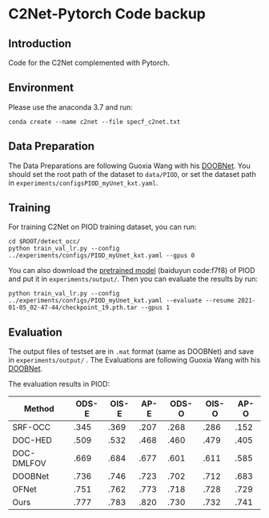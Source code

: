 # C2Net-Pytorch Code backup

## Introduction

Code for the C2Net complemented with Pytorch. 

## Environment

Please use the anaconda 3.7 and run: 

```
conda create --name c2net --file specf_c2net.txt
```


## Data Preparation

The Data Preparations are following Guoxia Wang with his [DOOBNet](https://github.com/GuoxiaWang/DOOBNet). You should set the root path of the dataset to ```data/PIOD```, or set the dataset path in  ```experiments/configsPIOD_myUnet_kxt.yaml```.


## Training

For training C2Net on PIOD training dataset, you can run:

```
cd $ROOT/detect_occ/
python train_val_lr.py --config ../experiments/configs/PIOD_myUnet_kxt.yaml --gpus 0
```

You can also download the [pretrained model](https://pan.baidu.com/s/12pO07b3gSNMI_E5GZagmGw) (baiduyun code:f7f8) of PIOD and put it in  ```experiments/output/```. Then you can evaluate the results by run: 
```
python train_val_lr.py --config ../experiments/configs/PIOD_myUnet_kxt.yaml --evaluate --resume 2021-01-05_02-47-44/checkpoint_19.pth.tar --gpus 1
```


## Evaluation

The output files of testset are in ```.mat``` format (same as DOOBNet) and save in ```experiments/output/``` . The Evaluations are following Guoxia Wang with his [DOOBNet](https://github.com/GuoxiaWang/DOOBNet). 

The evaluation results in PIOD: 

|  Method   |   ODS-E   |   OIS-E   |   AP-E   |   ODS-O   |   OIS-O   |   AP-O   |
| ---- | --- | --- | --- | --- | --- | --- |
| SRF-OCC | .345 | .369 | .207 | .268 | .286 | .152 |
| DOC-HED  | .509 | .532| .468 | .460 | .479 | .405 |
| DOC-DMLFOV | .669 | .684 | .677 | .601 | .611 | .585 |
| DOOBNet | .736 | .746 | .723 | .702 | .712 | .683 |
| OFNet | .751 | .762 | .773 | .718 | .728 | .729 |
| Ours | .777 | .783 | .820 | .730 | .732 | .741 |
